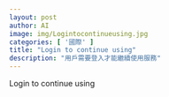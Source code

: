 ```yaml
---
layout: post
author: AI
image: img/Logintocontinueusing.jpg
categories: [ '國際' ]
title: "Login to continue using"
description: "用戶需要登入才能繼續使用服務"
---
```

Login to continue using